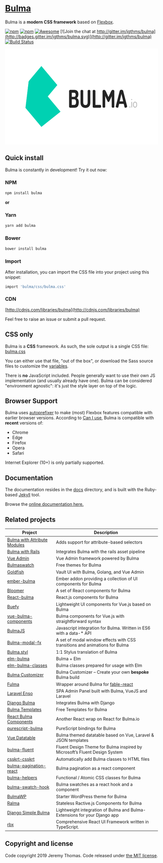 # [Bulma](http://bulma.io)

Bulma is a **modern CSS framework** based on [Flexbox](http://developer.mozilla.org/en-US/docs/Web/CSS/CSS_Flexible_Box_Layout/Using_CSS_flexible_boxes).

[![npm](http://img.shields.io/npm/v/bulma.svg)][npm-link]
[![npm](http://img.shields.io/npm/dm/bulma.svg)][npm-link]
[![Awesome][awesome-badge]][awesome-link]
[![Join the chat at http://gitter.im/jgthms/bulma](http://badges.gitter.im/jgthms/bulma.svg)](http://gitter.im/jgthms/bulma)
[![Build Status](http://travis-ci.org/jgthms/bulma.svg?branch=master)](http://travis-ci.org/jgthms/bulma)

<a href="http://bulma.io"><img src="http://raw.githubusercontent.com/jgthms/bulma/master/docs/images/bulma-banner.png" alt="Bulma: a Flexbox CSS framework" style="max-width:100%;" width="600" height="315"></a>

## Quick install

Bulma is constantly in development! Try it out now:

### NPM

```sh
npm install bulma
```

**or**

### Yarn

```sh
yarn add bulma
```

### Bower

```sh
bower install bulma
```

### Import
After installation, you can import the CSS file into your project using this snippet:

```sh
import 'bulma/css/bulma.css'
```

### CDN

[http://cdnjs.com/libraries/bulma](http://cdnjs.com/libraries/bulma)

Feel free to raise an issue or submit a pull request.

## CSS only

Bulma is a **CSS** framework. As such, the sole output is a single CSS file: [bulma.css](http://github.com/jgthms/bulma/blob/master/css/bulma.css)

You can either use that file, "out of the box", or download the Sass source files to customize the [variables](http://bulma.io/documentation/overview/variables/).

There is **no** JavaScript included. People generally want to use their own JS implementation (and usually already have one). Bulma can be considered "environment agnostic": it's just the style layer on top of the logic.

## Browser Support

Bulma uses [autoprefixer](http://github.com/postcss/autoprefixer) to make (most) Flexbox features compatible with earlier browser versions. According to [Can I use](http://caniuse.com/#feat=flexbox), Bulma is compatible with **recent** versions of:

* Chrome
* Edge
* Firefox
* Opera
* Safari

Internet Explorer (10+) is only partially supported.

## Documentation

The documentation resides in the [docs](docs) directory, and is built with the Ruby-based [Jekyll](http://jekyllrb.com/) tool.

Browse the [online documentation here.](http://bulma.io/documentation/overview/start/)

## Related projects

| Project                                                                              | Description                                                                            |
|--------------------------------------------------------------------------------------|----------------------------------------------------------------------------------------|
| [Bulma with Attribute Modules](http://github.com/j5bot/bulma-attribute-selectors)   | Adds support for attribute-based selectors                                             |
| [Bulma with Rails](http://github.com/joshuajansen/bulma-rails)                      | Integrates Bulma with the rails asset pipeline                                         |
| [Vue Admin](http://github.com/vue-bulma/vue-admin)                                  | Vue Admin framework powered by Bulma                                                   |
| [Bulmaswatch](http://github.com/jenil/bulmaswatch)                                  | Free themes for Bulma                                                                  |
| [Goldfish](http://github.com/Caiyeon/goldfish)                                      | Vault UI with Bulma, Golang, and Vue Admin                                             |
| [ember-bulma](http://github.com/open-tux/ember-bulma)                               | Ember addon providing a collection of UI components for Bulma                          |
| [Bloomer](http://bloomer.js.org)                                                    | A set of React components for Bulma                                                    |
| [React-bulma](http://github.com/kulakowka/react-bulma)                              | React.js components for Bulma                                                          |
| [Buefy](http://buefy.github.io)                                                     | Lightweight UI components for Vue.js based on Bulma                                    |
| [vue-bulma-components](http://github.com/vouill/vue-bulma-components)               | Bulma components for Vue.js with straightforward syntax                                |
| [BulmaJS](http://github.com/VizuaaLOG/BulmaJS)                                      | Javascript integration for Bulma. Written in ES6 with a data-* API                     |
| [Bulma-modal-fx](http://github.com/postare/bulma-modal-fx)                          | A set of modal window effects with CSS transitions and animations for Bulma            |
| [Bulma.styl](http://github.com/log1x/bulma.styl)                                    | 1:1 Stylus translation of Bulma                                                        |
| [elm-bulma](http://github.com/surprisetalk/elm-bulma)                               | Bulma + Elm                                                                            |
| [elm-bulma-classes](http://github.com/ahstro/elm-bulma-classes)                     | Bulma classes prepared for usage with Elm                                              |
| [Bulma Customizer](http://bulma-customizer.bstash.io/)                              | Bulma Customizer &#8211; Create your own **bespoke** Bulma build                       |
| [Fulma](http://mangelmaxime.github.io/Fulma/)                                       | Wrapper around Bulma for [fable-react](http://github.com/fable-compiler/fable-react)  |
| [Laravel Enso](http://github.com/laravel-enso/enso)                                 | SPA Admin Panel built with Bulma, VueJS and Laravel                                    |
| [Django Bulma](http://github.com/timonweb/django-bulma)                             | Integrates Bulma with Django                                                           |
| [Bulma Templates](http://github.com/dansup/bulma-templates)                         | Free Templates for Bulma                                                               |
| [React Bulma Components](http://github.com/couds/react-bulma-components)            | Another React wrap on React for Bulma.io                                               |
| [purescript-bulma](http://github.com/sectore/purescript-bulma)                      | PureScript bindings for Bulma                                                          |
| [Vue Datatable](http://github.com/laravel-enso/vuedatatable)                        | Bulma themed datatable based on Vue, Laravel & JSON templates                          |
| [bulma-fluent](http://mubaidr.github.io/bulma-fluent/)                              | Fluent Design Theme for Bulma inspired by Microsoft’s Fluent Design System             |
| [csskrt-csskrt](http://github.com/4d11/csskrt-csskrt)                               | Automatically add Bulma classes to HTML files                                          |
| [bulma-pagination-react](http://github.com/hipstersmoothie/bulma-pagination-react)  | Bulma pagination as a react component                                                  |
| [bulma-helpers](http://github.com/jmaczan/bulma-helpers)                            | Functional / Atomic CSS classes for Bulma                                              |
| [bulma-swatch-hook](http://github.com/hipstersmoothie/bulma-swatch-hook)            | Bulma swatches as a react hook and a component                                         |
| [BulmaWP](http://github.com/tomhrtly/BulmaWP)                                       | Starter WordPress theme for Bulma                                                      |
| [Ralma](http://github.com/aldi/ralma)                                               | Stateless Ractive.js Components for Bulma                                              |
| [Django Simple Bulma](http://github.com/python-discord/django-simple-bulma)         | Lightweight integration of Bulma and Bulma-Extensions for your Django app              |
| [rbx](http://dfee.github.io/rbx)                                                    | Comprehensive React UI Framework written in TypeScript.                                |

## Copyright and license

Code copyright 2019 Jeremy Thomas. Code released under [the MIT license](http://github.com/jgthms/bulma/blob/master/LICENSE).

[npm-link]: http://www.npmjs.com/package/bulma
[awesome-link]:  http://github.com/awesome-css-group/awesome-css
[awesome-badge]: http://cdn.rawgit.com/sindresorhus/awesome/d7305f38d29fed78fa85652e3a63e154dd8e8829/media/badge.svg
